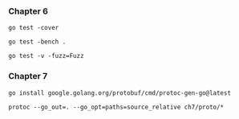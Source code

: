 ### Chapter 6

`go test -cover`

`go test -bench .`

`go test -v -fuzz=Fuzz`

### Chapter 7

`go install google.golang.org/protobuf/cmd/protoc-gen-go@latest`

`protoc --go_out=. --go_opt=paths=source_relative ch7/proto/*`
